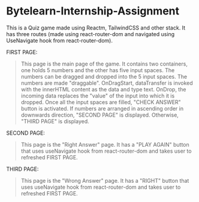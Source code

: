 # Bytelearn-Internship-Assignment

This is a Quiz game made using Reactm, TailwindCSS and other stack.
It has three routes (made using react-router-dom and navigated using UseNavigate hook from react-router-dom).

FIRST PAGE: 
> This page is the main page of the game.
> It contains two containers, one holds 5 numbers and the other has five input spaces.
> The numbers can be dragged and dropped into the 5 input spaces.
> The numbers are made "draggable".
> OnDragStart, dataTransfer is invoked with the innerHTML content as the data and type text.
> OnDrop, the incoming data replaces the "value" of the input into which it is dropped.
> Once all the input spaces are filled, "CHECK ANSWER" button is activated.
> If numbers are arranged in ascending order in downwards direction, "SECOND PAGE" is displayed.
> Otherwise, "THIRD PAGE" is displayed.

SECOND PAGE:
> This page is the "Right Answer" page.
> It has a "PLAY AGAIN" button that uses useNavigate hook from react-router-dom and takes user to refreshed FIRST PAGE.


THIRD PAGE:
> This page is the "Wrong Answer" page.
> It has a "RIGHT" button that uses useNavigate hook from react-router-dom and takes user to refreshed FIRST PAGE.
